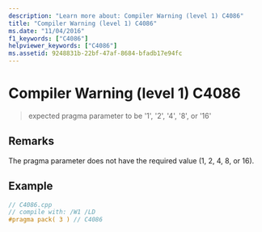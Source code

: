 ```yaml
---
description: "Learn more about: Compiler Warning (level 1) C4086"
title: "Compiler Warning (level 1) C4086"
ms.date: "11/04/2016"
f1_keywords: ["C4086"]
helpviewer_keywords: ["C4086"]
ms.assetid: 9248831b-22bf-47af-8684-bfadb17e94fc
---
```

# Compiler Warning (level 1) C4086

> expected pragma parameter to be '1', '2', '4', '8', or '16'

## Remarks

The pragma parameter does not have the required value (1, 2, 4, 8, or 16).

## Example

```cpp
// C4086.cpp
// compile with: /W1 /LD
#pragma pack( 3 ) // C4086
```
